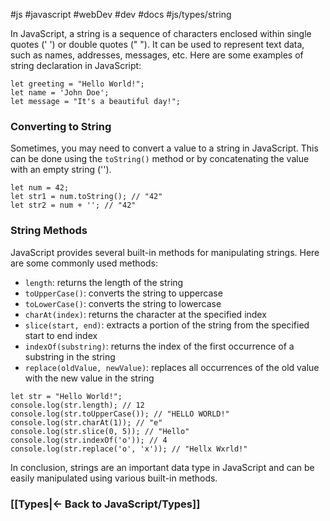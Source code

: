#js #javascript #webDev #dev #docs #js/types/string

In JavaScript, a string is a sequence of characters enclosed within single quotes (' ') or double quotes (" "). It can be used to represent text data, such as names, addresses, messages, etc. Here are some examples of string declaration in JavaScript:

```
let greeting = "Hello World!";
let name = 'John Doe';
let message = "It's a beautiful day!";

```

### Converting to String

Sometimes, you may need to convert a value to a string in JavaScript. This can be done using the `toString()` method or by concatenating the value with an empty string ('').

```
let num = 42;
let str1 = num.toString(); // "42"
let str2 = num + ''; // "42"

```

### String Methods

JavaScript provides several built-in methods for manipulating strings. Here are some commonly used methods:

- `length`: returns the length of the string
- `toUpperCase()`: converts the string to uppercase
- `toLowerCase()`: converts the string to lowercase
- `charAt(index)`: returns the character at the specified index
- `slice(start, end)`: extracts a portion of the string from the specified start to end index
- `indexOf(substring)`: returns the index of the first occurrence of a substring in the string
- `replace(oldValue, newValue)`: replaces all occurrences of the old value with the new value in the string

```
let str = "Hello World!";
console.log(str.length); // 12
console.log(str.toUpperCase()); // "HELLO WORLD!"
console.log(str.charAt(1)); // "e"
console.log(str.slice(0, 5)); // "Hello"
console.log(str.indexOf('o')); // 4
console.log(str.replace('o', 'x')); // "Hellx Wxrld!"

```

In conclusion, strings are an important data type in JavaScript and can be easily manipulated using various built-in methods.



### [[Types|<- Back to JavaScript/Types]]